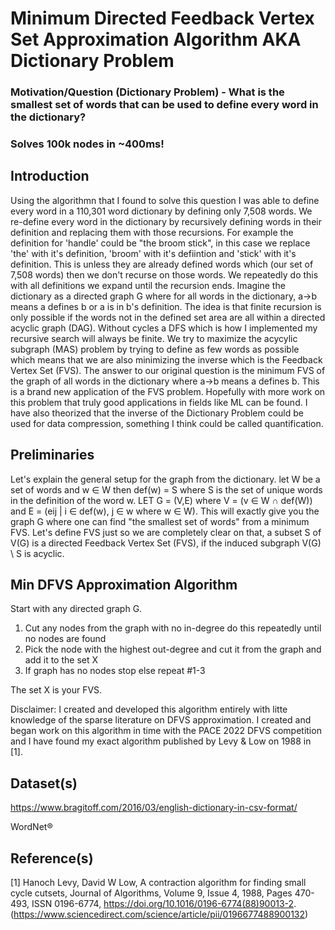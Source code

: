 # Minimum Directed Feedback Vertex Set Approximation Algorithm AKA Dictionary Problem

### Motivation/Question (Dictionary Problem) - What is the smallest set of words that can be used to define every word in the dictionary?

### Solves 100k nodes in ~400ms!

## Introduction

Using the algorithmn that I found to solve this question I was able to define every word in a 110,301 word dictionary by defining only 7,508 words. We re-define every word in the dictionary by recursively defining words in their definition and replacing them with those recursions. For example the definition for 'handle' could be "the broom stick", in this case we replace 'the' with it's definition, 'broom' with it's defiintion and 'stick' with it's definition. This is unless they are already defined words which (our set of 7,508 words) then we don't recurse on those words. We repeatedly do this with all definitions we expand until the recursion ends. Imagine the dictionary as a directed graph G where for all words in the dictionary, a->b means a defines b or a is in b's definition. The idea is that finite recursion is only possible if the words not in the defined set area are all within a directed acyclic graph (DAG). Without cycles a DFS which is how I implemented my recursive search will always be finite. We try to maximize the acycylic subgraph (MAS) problem by trying to define as few words as possible which means that we are also minimizing the inverse which is the Feedback Vertex Set (FVS). The answer to our original question is the minimum FVS of the graph of all words in the dictionary where a->b means a defines b. This is a brand new application of the FVS problem. Hopefully with more work on this problem that truly good applications in fields like ML can be found. I have also theorized that the inverse of the Dictionary Problem could be used for data compression, something I think could be called quantification.

## Preliminaries

Let's explain the general setup for the graph from the dictionary. let W be a set of words and w ∈ W then def(w) = S where S is the set of unique words in the definition of the word w. LET G = (V,E) where V = (v ∈ W ∩ def(W)) and E = (eij | i ∈ def(w), j ∈ w where w ∈ W). This will exactly give you the graph G where one can find "the smallest set of words" from a minimum FVS. Let's define FVS just so we are completely clear on that, a subset S of V(G) is a directed Feedback Vertex Set (FVS), if the induced subgraph V(G) \ S is acyclic.

## Min DFVS Approximation Algorithm

Start with any directed graph G.

1. Cut any nodes from the graph with no in-degree do this repeatedly until no nodes are found
2. Pick the node with the highest out-degree and cut it from the graph and add it to the set X
3. If graph has no nodes stop else repeat #1-3

The set X is your FVS.

Disclaimer: I created and developed this algorithm entirely with litte knowledge of the sparse literature on DFVS approximation.
I created and began work on this algorithm in time with the PACE 2022 DFVS competition and I have found my exact algorithm published by Levy & Low on 1988 in [1].

## Dataset(s)

https://www.bragitoff.com/2016/03/english-dictionary-in-csv-format/

WordNet®

## Reference(s)

[1] Hanoch Levy, David W Low, A contraction algorithm for finding small cycle cutsets, Journal of Algorithms, Volume 9, Issue 4, 1988, Pages 470-493,
    ISSN 0196-6774, https://doi.org/10.1016/0196-6774(88)90013-2. (https://www.sciencedirect.com/science/article/pii/0196677488900132)
